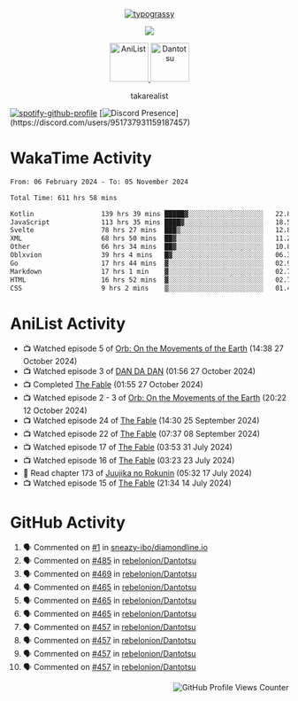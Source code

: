 <div align="center">
<a href="https://github.com/kawarimidoll/typograssy">
    <img alt="typograssy" src="https://typograssy.deno.dev/api?text=%E3%82%B8%E3%83%A7%E3%83%B3%E3%81%A7%E3%81%99%E3%80%82%E3%81%93%E3%82%93%E3%81%AB%E3%81%A1%E3%81%AF%20%20%5E%5E%20sup%20iam%20ibo%20--&&l0=none&l1=82d9d0&l2=027353&l3=038c4c&l4=01402e&bg=none&frame=none&speed=100&comment=">
</a>
</div>
<p align="center">
  <a href="https://skillicons.dev">
    <img src="https://skillicons.dev/icons?i=kotlin,figma,obsidian,androidstudio,vscode,css,html" />
  </a>
</p>

<p align="center">
    <a href="https://anilist.co/user/takarealist112/">
      <img src="https://i.imgur.com/LDvh7Lg.gif" alt="AniList" style="width: 70px; height: auto;">
    </a>
    <a href="https://discord.gg/4HPZ5nAWwM/">
      <img src="https://i.imgur.com/5o3Y9Jb.gif" alt="Dantotsu" style="width: 70px; height: auto;">
    </a>
</p>

<p align="center">
takarealist
</p>

[![spotify-github-profile](https://spotify-github-profile.vercel.app/api/view?uid=216np2gahwfhcjozqmzomew7i&cover_image=true&theme=novatorem&show_offline=true&background_color=121212&interchange=false&bar_color=53b14f&bar_color_cover=true)](https://spotify-github-profile.vercel.app/api/view?uid=216np2gahwfhcjozqmzomew7i&redirect=true)
[![Discord Presence](https://lanyard-profile-readme.vercel.app/api/951737931159187457?theme=dark&bg=Oe1116&animated=false&hideDiscrim=true&borderRadius=30px&idleMessage=currently%20offline...)](https://discord.com/users/951737931159187457)

# WakaTime Activity

<!--START_SECTION:waka-->

```txt
From: 06 February 2024 - To: 05 November 2024

Total Time: 611 hrs 58 mins

Kotlin                 139 hrs 39 mins █████▓░░░░░░░░░░░░░░░░░░░   22.82 %
JavaScript             113 hrs 35 mins ████▓░░░░░░░░░░░░░░░░░░░░   18.56 %
Svelte                 78 hrs 27 mins  ███▒░░░░░░░░░░░░░░░░░░░░░   12.82 %
XML                    68 hrs 50 mins  ██▓░░░░░░░░░░░░░░░░░░░░░░   11.25 %
Other                  66 hrs 34 mins  ██▓░░░░░░░░░░░░░░░░░░░░░░   10.88 %
Oblxvion               39 hrs 4 mins   █▓░░░░░░░░░░░░░░░░░░░░░░░   06.39 %
Go                     17 hrs 44 mins  ▓░░░░░░░░░░░░░░░░░░░░░░░░   02.90 %
Markdown               17 hrs 1 min    ▓░░░░░░░░░░░░░░░░░░░░░░░░   02.78 %
HTML                   16 hrs 52 mins  ▓░░░░░░░░░░░░░░░░░░░░░░░░   02.76 %
CSS                    9 hrs 2 mins    ▒░░░░░░░░░░░░░░░░░░░░░░░░   01.48 %
```

<!--END_SECTION:waka-->

# AniList Activity

<!-- ANILIST_ACTIVITY:start -->

-   📺 Watched episode 5 of [Orb: On the Movements of the Earth](https://anilist.co/anime/151514) (14:38 27 October 2024)
-   📺 Watched episode 3 of [DAN DA DAN](https://anilist.co/anime/171018) (01:56 27 October 2024)
-   📺 Completed [The Fable](https://anilist.co/anime/166910) (01:55 27 October 2024)
-   📺 Watched episode 2 - 3 of [Orb: On the Movements of the Earth](https://anilist.co/anime/151514) (20:22 12 October 2024)
-   📺 Watched episode 24 of [The Fable](https://anilist.co/anime/166910) (14:30 25 September 2024)
-   📺 Watched episode 22 of [The Fable](https://anilist.co/anime/166910) (07:37 08 September 2024)
-   📺 Watched episode 17 of [The Fable](https://anilist.co/anime/166910) (03:53 31 July 2024)
-   📺 Watched episode 16 of [The Fable](https://anilist.co/anime/166910) (03:23 23 July 2024)
-   📖 Read chapter 173 of [Juujika no Rokunin](https://anilist.co/manga/116671) (05:32 17 July 2024)
-   📺 Watched episode 15 of [The Fable](https://anilist.co/anime/166910) (21:34 14 July 2024)

<!-- ANILIST_ACTIVITY:end -->

# GitHub Activity

<!--START_SECTION:activity-->

1. 🗣 Commented on [#1](https://github.com/sneazy-ibo/diamondline.io/issues/1#issuecomment-2411269955) in [sneazy-ibo/diamondline.io](https://github.com/sneazy-ibo/diamondline.io)
2. 🗣 Commented on [#485](https://github.com/rebelonion/Dantotsu/issues/485#issuecomment-2374839206) in [rebelonion/Dantotsu](https://github.com/rebelonion/Dantotsu)
3. 🗣 Commented on [#469](https://github.com/rebelonion/Dantotsu/issues/469#issuecomment-2291590291) in [rebelonion/Dantotsu](https://github.com/rebelonion/Dantotsu)
4. 🗣 Commented on [#465](https://github.com/rebelonion/Dantotsu/issues/465#issuecomment-2257555066) in [rebelonion/Dantotsu](https://github.com/rebelonion/Dantotsu)
5. 🗣 Commented on [#465](https://github.com/rebelonion/Dantotsu/issues/465#issuecomment-2257389149) in [rebelonion/Dantotsu](https://github.com/rebelonion/Dantotsu)
6. 🗣 Commented on [#465](https://github.com/rebelonion/Dantotsu/issues/465#issuecomment-2257388359) in [rebelonion/Dantotsu](https://github.com/rebelonion/Dantotsu)
7. 🗣 Commented on [#457](https://github.com/rebelonion/Dantotsu/issues/457#issuecomment-2256121324) in [rebelonion/Dantotsu](https://github.com/rebelonion/Dantotsu)
8. 🗣 Commented on [#457](https://github.com/rebelonion/Dantotsu/issues/457#issuecomment-2256120426) in [rebelonion/Dantotsu](https://github.com/rebelonion/Dantotsu)
9. 🗣 Commented on [#457](https://github.com/rebelonion/Dantotsu/issues/457#issuecomment-2256119951) in [rebelonion/Dantotsu](https://github.com/rebelonion/Dantotsu)
10. 🗣 Commented on [#457](https://github.com/rebelonion/Dantotsu/issues/457#issuecomment-2256116300) in [rebelonion/Dantotsu](https://github.com/rebelonion/Dantotsu)
<!--END_SECTION:activity-->

<div align="right">
    <img src="https://komarev.com/ghpvc/?username=sneazy-ibo&color=ff6e00&label=Counter&abbreviated=true" alt="GitHub Profile Views Counter">
</div>
